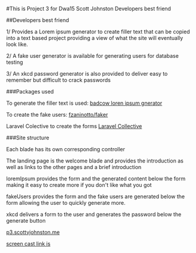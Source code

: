 #This is Project 3 for Dwa15 Scott Johnston Developers best friend

##Developers best friend

1/ Provides a Lorem ipsum generator to create filler text that can be copied into
a text based project providing a view of what the site will eventually look like.

2/ A fake user generator is available for generating users for database testing

3/ An xkcd password generator is also provided to deliver easy to remember but
difficult to crack passwords

###Packages used

To generate the filler text is used:
[badcow loren ipsum gnerator](https://packagist.org/packages/badcow/lorem-ipsum)

To create the fake users:
[fzaninotto/faker](https://packagist.org/packages/fzaninotto/faker)

Laravel Colective to create the forms
[Laravel Collective](http://laravelcollective.com/docs/5.1/html)

###Site structure

Each blade has its own corresponding controller

The landing page is the welcome blade and provides the introduction
as well as links to the other pages and a brief introduction

loremIpsum provides the form and the generated content below the form
making it easy to create more if you don't like what you got

fakeUsers provides the form and the fake users are generated below
the form allowing the user to quickly generate more.

xkcd delivers a form to the user and generates the password below the
generate button




[p3.scottvjohnston.me](http://p3.scottvjohnston.me/)

[screen cast link is](http://screencast.com/t/zNCfFYwaAU)
